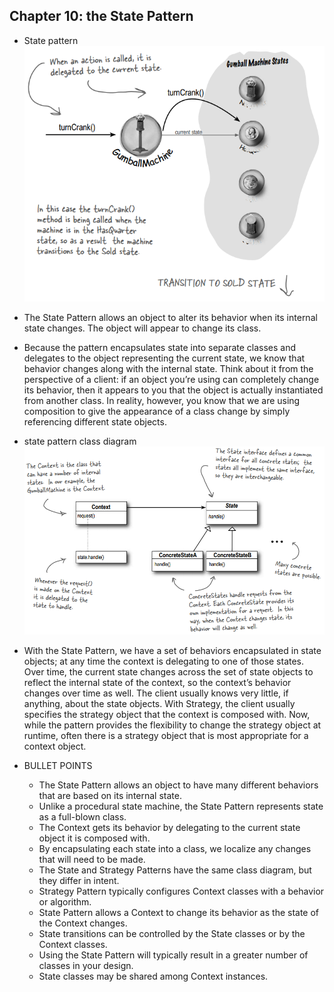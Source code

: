 ## Chapter 10: the State Pattern

- State pattern  
![alt text](img/fig_10_1_State_pattern.PNG)  

- The State Pattern allows an object to alter its behavior when its internal state changes. The object will appear to change its class.

- Because the pattern encapsulates state into separate classes and delegates to the object representing the current state, we know that behavior changes along with the internal state. Think about it from the perspective of a client: if an object you’re using can completely change its behavior, then it appears to you that the object is actually instantiated from another class. In reality, however, you know that we are using composition to give the appearance of a class change by simply referencing different state objects.

- state pattern class diagram  
![alt text](img/fig_10_2_State_pattern_class_diagram.PNG)  

- With the State Pattern, we have a set of behaviors encapsulated in state objects; at any time the context is delegating to one of those states. Over time, the current state changes across the set of state objects to reflect the internal state of the context, so the context’s behavior changes over time as well. The client usually knows very little, if anything, about the state objects. With Strategy, the client usually specifies the strategy object that the context is composed with. Now, while the pattern provides the flexibility to change the strategy object at runtime, often there is a strategy object that is most appropriate for a context object.

- BULLET POINTS
	- The State Pattern allows an object to have many different behaviors that are based on its internal state.
	- Unlike a procedural state machine, the State Pattern represents state as a full-blown class.
	- The Context gets its behavior by delegating to the current state object it is composed with.
	- By encapsulating each state into a class, we localize any changes that will need to be made.
	- The State and Strategy Patterns have the same class diagram, but they differ in intent.
	- Strategy Pattern typically configures Context classes with a behavior or algorithm.
	- State Pattern allows a Context to change its behavior as the state of the Context changes.
	- State transitions can be controlled by the State classes or by the Context classes.
	- Using the State Pattern will typically result in a greater number of classes in your design.
	- State classes may be shared among Context instances.